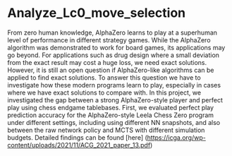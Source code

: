 # Analyze_Lc0_move_selection

From zero human knowledge, AlphaZero learns to play at a superhuman level of performance in different strategy games. While the AlphaZero algorithm was demonstrated to work for board games, its applications may go beyond.  For applications such as drug design where a small deviation from the exact result may cost a huge loss, we need exact solutions.   However, it is still an open question if  AlphaZero-like algorithms can be applied to find exact solutions.   To answer this question we have to investigate how these modern programs learn to play, especially in cases where we have exact solutions to compare with. In this project, we investigated the gap between a strong AlphaZero-style player and perfect play using chess endgame tablebases. First, we evaluated perfect play prediction accuracy for the AlphaZero-style Leela Chess Zero program under different settings, including using different NN snapshots, and also between the raw network policy and MCTS with different simulation budgets.
Detailed findings can be found [here] (https://icga.org/wp-content/uploads/2021/11/ACG_2021_paper_13.pdf) 
